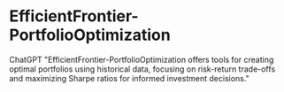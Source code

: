 # EfficientFrontier-PortfolioOptimization
 ChatGPT "EfficientFrontier-PortfolioOptimization offers tools for creating optimal portfolios using historical data, focusing on risk-return trade-offs and maximizing Sharpe ratios for informed investment decisions."

